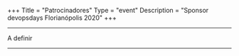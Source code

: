 +++
Title = "Patrocinadores"
Type = "event"
Description = "Sponsor devopsdays Florianópolis 2020"
+++

<div class = "row">
  <div class = "col">
    <hr />
    <p>A definir</p> 
    <hr />
  </div>
</div>
